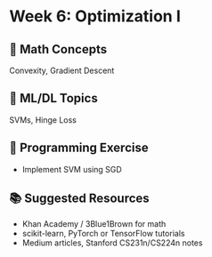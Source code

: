 # Week 6: Optimization I

## 🧠 Math Concepts
Convexity, Gradient Descent

## 🤖 ML/DL Topics
SVMs, Hinge Loss

## 🧪 Programming Exercise
- Implement SVM using SGD

## 📚 Suggested Resources
- Khan Academy / 3Blue1Brown for math
- scikit-learn, PyTorch or TensorFlow tutorials
- Medium articles, Stanford CS231n/CS224n notes
